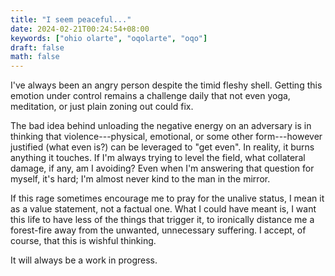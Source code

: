 ```yaml
---
title: "I seem peaceful..."
date: 2024-02-21T00:24:54+08:00
keywords: ["ohio olarte", "oqolarte", "oqo"]
draft: false
math: false
---
```


I've always been an angry person despite the timid fleshy shell. Getting
this emotion under control remains a challenge daily that not even yoga,
meditation, or just plain zoning out could fix.

The bad idea behind unloading the negative energy on an adversary is in
thinking that violence---physical, emotional, or some other
form---however justified (what even is?) can be leveraged to "get even".
In reality, it burns anything it touches. If I'm always trying to
level the field, what collateral damage, if any, am I avoiding? Even
when I'm answering that question for myself, it's hard; I'm almost never
kind to the man in the mirror.

If this rage sometimes encourage me to pray for the unalive status, I
mean it as a value statement, not a factual one. What I could have meant
is, I want this life to have less of the things that trigger it, to
ironically distance me a forest-fire away from the unwanted, unnecessary
suffering. I accept, of course, that this is wishful thinking.

It will always be a work in progress.
